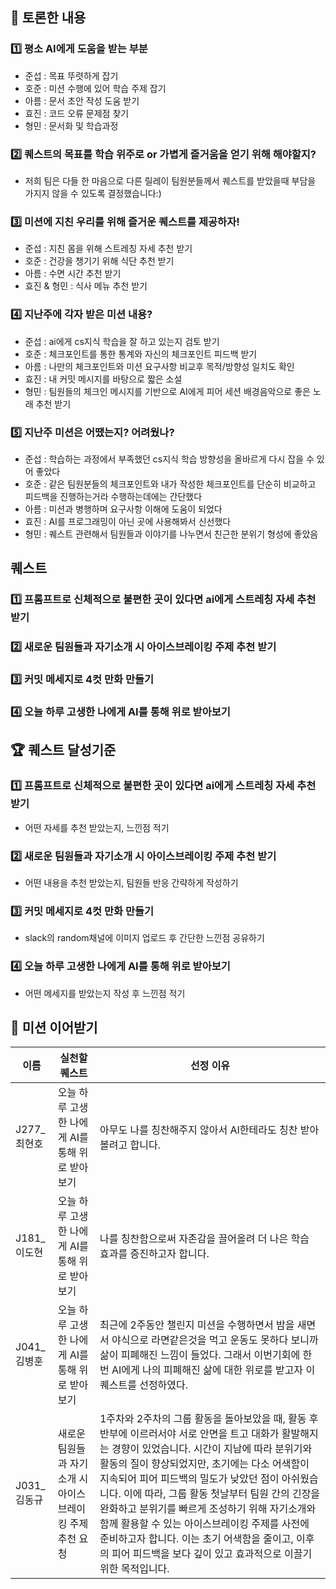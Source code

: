 ## 🤔 토론한 내용

### 1️⃣ 평소 AI에게 도움을 받는 부분

- 준섭 : 목표 뚜렷하게 잡기
- 호준 : 미션 수행에 있어 학습 주제 잡기
- 아름 : 문서 초안 작성 도움 받기
- 효진 : 코드 오류 문제점 찾기
- 형민 : 문서화 및 학습과정

### 2️⃣ 퀘스트의 목표를 학습 위주로 or 가볍게 즐거움을 얻기 위해 해야할지?

- 저희 팀은 다들 한 마음으로 다른 릴레이 팀원분들께서 퀘스트를 받았을때 부담을 가지지 않을 수 있도록 결정했습니다:)

### 3️⃣ 미션에 지친 우리를 위해 즐거운 퀘스트를 제공하자!

- 준섭 : 지친 몸을 위해 스트레칭 자세 추천 받기
- 호준 : 건강을 챙기기 위해 식단 추천 받기
- 아름 : 수면 시간 추천 받기
- 효진 & 형민 : 식사 메뉴 추천 받기

### 4️⃣ 지난주에 각자 받은 미션 내용?

- 준섭 : ai에게 cs지식 학습을 잘 하고 있는지 검토 받기
- 호준 : 체크포인트를 통한 통계와 자신의 체크포인트 피드백 받기
- 아름 : 나만의 체크포인트와 미션 요구사항 비교후 목적/방향성 일치도 확인
- 효진 : 내 커밋 메시지를 바탕으로 짧은 소설
- 형민 : 팀원들의 체크인 메시지를 기반으로 AI에게 피어 세션 배경음악으로 좋은 노래 추천 받기

### 5️⃣ 지난주 미션은 어땠는지? 어려웠나?

- 준섭 : 학습하는 과정에서 부족했던 cs지식 학습 방향성을 올바르게 다시 잡을 수 있어 좋았다
- 호준 : 같은 팀원분들의 체크포인트와 내가 작성한 체크포인트를 단순히 비교하고 피드백을 진행하는거라 수행하는데에는 간단했다
- 아름 : 미션과 병행하며 요구사항 이해에 도움이 되었다
- 효진 : AI를 프로그래밍이 아닌 곳에 사용해봐서 신선했다
- 형민 : 퀘스트 관련해서 팀원들과 이야기를 나누면서 친근한 분위기 형성에 좋았음

## 퀘스트

### 1️⃣ 프롬프트로 신체적으로 불편한 곳이 있다면 ai에게 스트레칭 자세 추천 받기

### 2️⃣ 새로운 팀원들과 자기소개 시 아이스브레이킹 주제 추천 받기

### 3️⃣ 커밋 메세지로 4컷 만화 만들기

### 4️⃣ 오늘 하루 고생한 나에게 AI를 통해 위로 받아보기

## 🏆 퀘스트 달성기준

### 1️⃣ 프롬프트로 신체적으로 불편한 곳이 있다면 ai에게 스트레칭 자세 추천 받기

- 어떤 자세를 추천 받았는지, 느낀점 적기

### 2️⃣ 새로운 팀원들과 자기소개 시 아이스브레이킹 주제 추천 받기

- 어떤 내용을 추천 받았는지, 팀원들 반응 간략하게 작성하기

### 3️⃣ 커밋 메세지로 4컷 만화 만들기

- slack의 random채널에 이미지 업로드 후 간단한 느낀점 공유하기

### 4️⃣ 오늘 하루 고생한 나에게 AI를 통해 위로 받아보기

- 어떤 메세지를 받았는지 작성 후 느낀점 적기

## 🤝 미션 이어받기

| 이름 | 실천할 퀘스트 | 선정 이유 |
|------|----------------|-----------|
| J277_최현호 | 오늘 하루 고생한 나에게 AI를 통해 위로 받아보기 | 아무도 나를 칭찬해주지 않아서 AI한테라도 칭찬 받아볼려고 합니다. |
| J181_이도현 | 오늘 하루 고생한 나에게 AI를 통해 위로 받아보기 | 나를 칭찬함으로써 자존감을 끌어올려 더 나은 학습 효과를 증진하고자 합니다. |
| J041_김병훈 | 오늘 하루 고생한 나에게 AI를 통해 위로 받아보기 | 최근에 2주동안 챌린지 미션을 수행하면서 밤을 새면서 야식으로 라면같은것을 먹고 운동도 못하다 보니까 삶이 피폐해진 느낌이 들었다. 그래서 이번기회에 한번 AI에게 나의 피폐해진 삶에 대한 위로를 받고자 이 퀘스트를 선정하였다. |
| J031_김동규 | 새로운 팀원들과 자기소개 시 아이스브레이킹 주제 추천 요청 | 1주차와 2주차의 그룹 활동을 돌아보았을 때, 활동 후반부에 이르러서야 서로 안면을 트고 대화가 활발해지는 경향이 있었습니다. 시간이 지남에 따라 분위기와 활동의 질이 향상되었지만, 초기에는 다소 어색함이 지속되어 피어 피드백의 밀도가 낮았던 점이 아쉬웠습니다. 이에 따라, 그룹 활동 첫날부터 팀원 간의 긴장을 완화하고 분위기를 빠르게 조성하기 위해 자기소개와 함께 활용할 수 있는 아이스브레이킹 주제를 사전에 준비하고자 합니다. 이는 초기 어색함을 줄이고, 이후의 피어 피드백을 보다 깊이 있고 효과적으로 이끌기 위한 목적입니다. |

